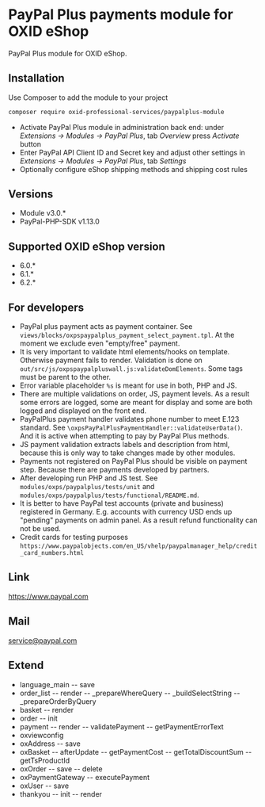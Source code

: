 # PayPal Plus payments module for OXID eShop

PayPal Plus module for OXID eShop.

## Installation
Use Composer to add the module to your project
```bash
composer require oxid-professional-services/paypalplus-module
```

* Activate PayPal Plus module in administration back end: under _Extensions -> Modules -> PayPal Plus_, tab _Overview_ press _Activate_ button
* Enter PayPal API Client ID and Secret key and adjust other settings in _Extensions -> Modules -> PayPal Plus_, tab _Settings_
* Optionally configure eShop shipping methods and shipping cost rules

## Versions
* Module v3.0.*
* PayPal-PHP-SDK v1.13.0

## Supported OXID eShop version
* 6.0.*
* 6.1.*
* 6.2.*

## For developers
* PayPal plus payment acts as payment container. See `views/blocks/oxpspaypalplus_payment_select_payment.tpl`. At the moment we exclude even "empty/free" payment.
* It is very important to validate html elements/hooks on template. Otherwise payment fails to render.
Validation is done on `out/src/js/oxpspaypalpluswall.js:validateDomElements`. Some tags must be parent to the other.
* Error variable placeholder `%s` is meant for use in both, PHP and JS.
* There are multiple validations on order, JS, payment levels. As a result some errors are logged, some are meant for display and some are both logged and displayed on the front end.
* PayPalPlus payment handler validates phone number to meet E.123 standard. See `\oxpsPayPalPlusPaymentHandler::validateUserData()`. And it is active when attempting to pay by PayPal Plus methods.
* JS payment validation extracts labels and description from html, because this is only way to take changes made by other modules.
* Payments not registered on PayPal Plus should be visible on payment step. Because there are payments developed by partners.
* After developing run PHP and JS test. See `modules/oxps/paypalplus/tests/unit` and `modules/oxps/paypalplus/tests/functional/README.md`.
* It is better to have PayPal test accounts (private and business) registered in Germany. E.g. accounts with currency USD ends up "pending" payments on admin panel. As a result refund functionality can not be used.
* Credit cards for testing purposes `https://www.paypalobjects.com/en_US/vhelp/paypalmanager_help/credit_card_numbers.html`

## Link
https://www.paypal.com

## Mail
service@paypal.com

## Extend
 * language_main
    -- save
 * order_list
    -- render
    -- _prepareWhereQuery
    -- _buildSelectString
    -- _prepareOrderByQuery
 * basket
    -- render
 * order
    -- init
 * payment
    -- render
    -- validatePayment
    -- getPaymentErrorText
 * oxviewconfig
 * oxAddress
    -- save
 * oxBasket
    -- afterUpdate
    -- getPaymentCost
    -- getTotalDiscountSum
    -- getTsProductId
 * oxOrder
    -- save
    -- delete
 * oxPaymentGateway
    -- executePayment
 * oxUser
     -- save
 * thankyou
    -- init
    -- render
